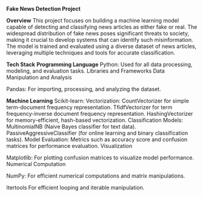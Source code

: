 ****Fake News Detection Project****


**Overview**
This project focuses on building a machine learning model capable of detecting and classifying news articles as either fake or real. The widespread distribution of fake news poses significant threats to society, making it crucial to develop systems that can identify such misinformation.
The model is trained and evaluated using a diverse dataset of news articles, leveraging multiple techniques and tools for accurate classification.

**Tech Stack**
**Programming Language**
Python: Used for all data processing, modeling, and evaluation tasks.
Libraries and Frameworks
Data Manipulation and Analysis

Pandas: For importing, processing, and analyzing the dataset.

**Machine Learning**
Scikit-learn:
Vectorization:
CountVectorizer for simple term-document frequency representation.
TfidfVectorizer for term frequency-inverse document frequency representation.
HashingVectorizer for memory-efficient, hash-based vectorization.
Classification Models:
MultinomialNB (Naive Bayes classifier for text data).
PassiveAggressiveClassifier (for online learning and binary classification tasks).
Model Evaluation:
Metrics such as accuracy score and confusion matrices for performance evaluation.
Visualization

Matplotlib: For plotting confusion matrices to visualize model performance.
Numerical Computation

NumPy: For efficient numerical computations and matrix manipulations.

Itertools
For efficient looping and iterable manipulation.


